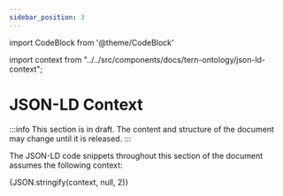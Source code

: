 ```yaml
---
sidebar_position: 3
---
```


import CodeBlock from '@theme/CodeBlock'

import context from "../../src/components/docs/tern-ontology/json-ld-context";

# JSON-LD Context

:::info
This section is in draft. The content and structure of the document may change until it is released.
:::

The JSON-LD code snippets throughout this section of the document assumes the following context:

<CodeBlock className="language-json">{JSON.stringify(context, null, 2)}</CodeBlock>
